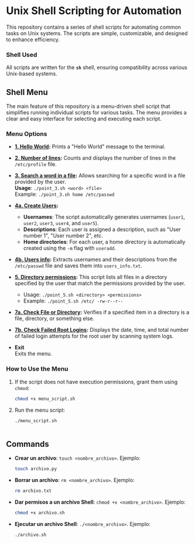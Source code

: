 # Unix Shell Scripting for Automation

This repository contains a series of shell scripts for automating common tasks on Unix systems. The scripts are simple, customizable, and designed to enhance efficiency.

### Shell Used
All scripts are written for the **`sh`** shell, ensuring compatibility across various Unix-based systems.

## Shell Menu

The main feature of this repository is a menu-driven shell script that simplifies running individual scripts for various tasks. The menu provides a clear and easy interface for selecting and executing each script.

### Menu Options

- **[1. Hello World](./point_1.sh):** 
   Prints a "Hello World" message to the terminal.

- **[2. Number of lines](./point_2.sh):** 
   Counts and displays the number of lines in the `/etc/profile` file.

- **[3. Search a word in a file](./point_3.sh):** 
   Allows searching for a specific word in a file provided by the user.  
   **Usage**: `./point_3.sh <word> <file>`  
   Example: `./point_3.sh home /etc/passwd`

- **[4a. Create Users](./users.sh):** 
  - **Usernames**: The script automatically generates usernames (`user1`, `user2`, `user3`, `user4`, and `user5`).
  - **Descriptions**: Each user is assigned a description, such as "User number 1", "User number 2", etc.
  - **Home directories**: For each user, a home directory is automatically created using the `-m` flag with `useradd`.


- **[4b. Users info](./point_4.sh):** 
  Extracts usernames and their descriptions from the `/etc/passwd` file and saves them into `users_info.txt`.


- **[5. Directory permissions](./point_5.sh):** 
This script lists all files in a directory specified by the user that match the permissions provided by the user.
  
  - Usage: `./point_5.sh <directory> <permissions>`
  - Example: `./point_5.sh /etc/ -rw-r--r--`




- **[7a. Check File or Directory](./point_7a.sh):** 
Verifies if a specified item in a directory is a file, directory, or something else.

- **[7b. Check Failed Root Logins](./point_7b.sh):** 
Displays the date, time, and total number of failed login attempts for the root user by scanning system logs.

- **Exit**  
   Exits the menu.


### How to Use the Menu

1. If the script does not have execution permissions, grant them using `chmod`:

   ```bash
   chmod +x menu_script.sh
   ```
1. Run the menu script:

   ```bash
   ./menu_script.sh



## Commands
- **Crear un archivo**: `touch <nombre_archivo>`. Ejemplo:

  ```bash
  touch archivo.py
  ```

- **Borrar un archivo**: `rm <nombre_archivo>`. Ejemplo: 

  ```bash
  rm archivo.txt
  ```

- **Dar permisos a un archivo Shell**: `chmod +x <nombre_archivo>`. Ejemplo:

  ```bash
  chmod +x archivo.sh
  ```

- **Ejecutar un archivo Shell**: `./<nombre_archivo>`. Ejemplo:

  ```bash
  ./archivo.sh
  ```